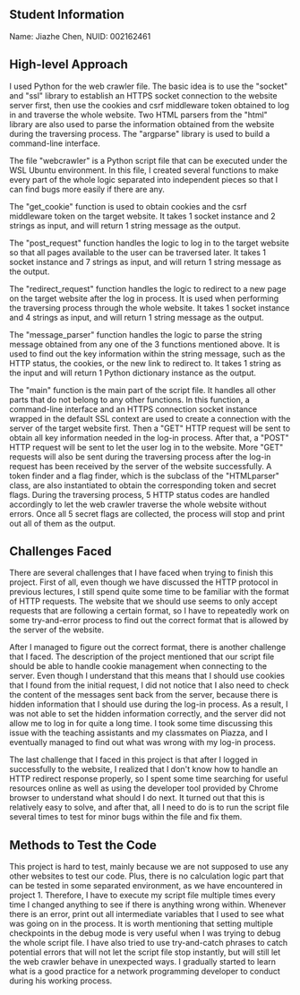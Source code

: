## Student Information

Name: Jiazhe Chen, NUID: 002162461  

## High-level Approach

I used Python for the web crawler file. The basic idea is to use the "socket" and "ssl" library to establish an HTTPS socket connection to the website server first, then use the cookies and csrf middleware token obtained to log in and traverse the whole website. Two HTML parsers from the "html" library are also used to parse the information obtained from the website during the traversing process. The "argparse" library is used to build a command-line interface.  

The file "webcrawler" is a Python script file that can be executed under the WSL Ubuntu environment. In this file, I created several functions to make every part of the whole logic separated into independent pieces so that I can find bugs more easily if there are any.  

The "get_cookie" function is used to obtain cookies and the csrf middleware token on the target website. It takes 1 socket instance and 2 strings as input, and will return 1 string message as the output.  

The "post_request" function handles the logic to log in to the target website so that all pages available to the user can be traversed later. It takes 1 socket instance and 7 strings as input, and will return 1 string message as the output.  

The "redirect_request" function handles the logic to redirect to a new page on the target website after the log in process. It is used when performing the traversing process through the whole website. It takes 1 socket instance and 4 strings as input, and will return 1 string message as the output.  

The "message_parser" function handles the logic to parse the string message obtained from any one of the 3 functions mentioned above. It is used to find out the key information within the string message, such as the HTTP status, the cookies, or the new link to redirect to. It takes 1 string as the input and will return 1 Python dictionary instance as the output.  

The "main" function is the main part of the script file. It handles all other parts that do not belong to any other functions. In this function, a command-line interface and an HTTPS connection socket instance wrapped in the default SSL context are used to create a connection with the server of the target website first. Then a "GET" HTTP request will be sent to obtain all key information needed in the log-in process. After that, a "POST" HTTP request will be sent to let the user log in to the website. More "GET" requests will also be sent during the traversing process after the log-in request has been received by the server of the website successfully. A token finder and a flag finder, which is the subclass of the "HTMLparser" class, are also instantiated to obtain the corresponding token and secret flags. During the traversing process, 5 HTTP status codes are handled accordingly to let the web crawler traverse the whole website without errors. Once all 5 secret flags are collected, the process will stop and print out all of them as the output.  

## Challenges Faced

There are several challenges that I have faced when trying to finish this project. First of all, even though we have discussed the HTTP protocol in previous lectures, I still spend quite some time to be familiar with the format of HTTP requests. The website that we should use seems to only accept requests that are following a certain format, so I have to repeatedly work on some try-and-error process to find out the correct format that is allowed by the server of the website.  

After I managed to figure out the correct format, there is another challenge that I faced. The description of the project mentioned that our script file should be able to handle cookie management when connecting to the server. Even though I understand that this means that I should use cookies that I found from the initial request, I did not notice that I also need to check the content of the messages sent back from the server, because there is hidden information that I should use during the log-in process. As a result, I was not able to set the hidden information correctly, and the server did not allow me to log in for quite a long time. I took some time discussing this issue with the teaching assistants and my classmates on Piazza, and I eventually managed to find out what was wrong with my log-in process.  

The last challenge that I faced in this project is that after I logged in successfully to the website, I realized that I don't know how to handle an HTTP redirect response properly, so I spent some time searching for useful resources online as well as using the developer tool provided by Chrome browser to understand what should I do next. It turned out that this is relatively easy to solve, and after that, all I need to do is to run the script file several times to test for minor bugs within the file and fix them.  

## Methods to Test the Code

This project is hard to test, mainly because we are not supposed to use any other websites to test our code. Plus, there is no calculation logic part that can be tested in some separated environment, as we have encountered in project 1. Therefore, I have to execute my script file multiple times every time I changed anything to see if there is anything wrong within. Whenever there is an error, print out all intermediate variables that I used to see what was going on in the process. It is worth mentioning that setting multiple checkpoints in the debug mode is very useful when I was trying to debug the whole script file. I have also tried to use try-and-catch phrases to catch potential errors that will not let the script file stop instantly, but will still let the web crawler behave in unexpected ways. I gradually started to learn what is a good practice for a network programming developer to conduct during his working process.  